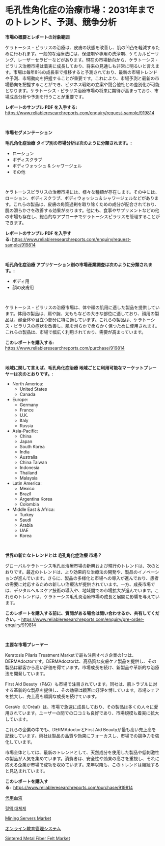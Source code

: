 <p><h1>毛孔性角化症の治療市場：2031年までのトレンド、予測、競争分析</h1></p><p><strong>市場の概要とレポートの対象範囲</strong></p>
<p><p>ケラトーシス・ピラリスの治療は、皮膚の状態を改善し、肌の凹凸を軽減するために行われます。一般的な治療法には、保湿剤や専用の洗浄剤、ケミカルピーリング、レーザーセラピーなどがあります。現在の市場動向から、ケラトーシス・ピラリス治療市場は着実に成長しており、将来の見通しも非常に明るいと言えます。市場は毎年8％の成長率で推移すると予測されており、最新の市場トレンドや予測、市場動向を把握することが重要です。これにより、市場予測と最新の市場動向を把握することができ、ビジネス戦略の立案や競合他社との差別化が可能となります。ケラトーシス・ピラリス治療市場の将来に期待が高まっており、市場成長分析や予測を行うことが重要です。</p></p>
<p><strong>レポートのサンプル PDF を入手する:</strong> <a href="https://www.reliableresearchreports.com/enquiry/request-sample/919814">https://www.reliableresearchreports.com/enquiry/request-sample/919814</a></p>
<p>&nbsp;</p>
<p><strong>市場セグメンテーション</strong></p>
<p><strong>毛孔角化症治療 タイプ別の市場分析は次のように分類されます。:</strong></p>
<p><ul><li>ローション</li><li>ボディスクラブ</li><li>ボディウォッシュ & シャワージェル</li><li>その他</li></ul></p>
<p>&nbsp;</p>
<p><p>ケラトーシスピラリスの治療市場には、様々な種類が存在します。その中には、ローション、ボディスクラブ、ボディウォッシュ＆シャワージェルなどがあります。これらの製品は、皮膚の角質過剰を取り除くための成分が配合されており、肌の滑らかさを改善する効果があります。他にも、食事やサプリメントなどの他の市場も存在し、総合的なアプローチでケラトーシスピラリスを管理することができます。</p></p>
<p><strong>レポートのサンプル PDF を入手する:</strong>&nbsp;<a href="https://www.reliableresearchreports.com/enquiry/request-sample/919814">https://www.reliableresearchreports.com/enquiry/request-sample/919814</a></p>
<p>&nbsp;</p>
<p><strong> 毛孔角化症治療 アプリケーション別の市場産業調査は次のように分類されます。:</strong></p>
<p><ul><li>ボディ用</li><li>顔の皮膚用</li></ul></p>
<p>&nbsp;</p>
<p><p>ケラトーシス・ピラリスの治療市場は、体や顔の肌用に適した製品を提供しています。体用の製品は、肩や腕、太ももなどの大きな部位に適しており、顔用の製品は、顔全体や目立つ部分に特に適しています。これらの製品は、ケラトーシス・ピラリスの症状を改善し、肌を滑らかで柔らかく保つために使用されます。これらの製品は、市場で幅広く利用されており、需要が高まっています。</p></p>
<p><strong>このレポートを購入する:</strong>&nbsp; <a href="https://www.reliableresearchreports.com/purchase/919814">https://www.reliableresearchreports.com/purchase/919814</a></p>
<p>&nbsp;</p>
<p><strong>地域に関して言えば、毛孔角化症治療 地域ごとに利用可能なマーケットプレーヤーは次のとおりです。:</strong></p>
<p><ul>
    <li>
        North America:
        <ul>
            <li>United States</li>
            <li>Canada</li>
        </ul>
    </li>
    <li>
        Europe:
        <ul>
            <li>Germany</li>
            <li>France</li>
            <li>U.K.</li>
            <li>Italy</li>
            <li>Russia</li>
        </ul>
    </li>
    <li>
        Asia-Pacific:
        <ul>
            <li>China</li>
            <li>Japan</li>
            <li>South Korea</li>
            <li>India</li>
            <li>Australia</li>
            <li>China Taiwan</li>
            <li>Indonesia</li>
            <li>Thailand</li>
            <li>Malaysia</li>
        </ul>
    </li>
    <li>
        Latin America:
        <ul>
            <li>Mexico</li>
            <li>Brazil</li>
            <li>Argentina Korea</li>
            <li>Colombia</li>
        </ul>
    </li>
    <li>
        Middle East & Africa:
        <ul>
            <li>Turkey</li>
            <li>Saudi</li>
            <li>Arabia</li>
            <li>UAE</li>
            <li>Korea</li>
        </ul>
    </li>
    </ul></p>
<p>&nbsp;</p>
<p><strong>世界の新たなトレンドとは 毛孔角化症治療 市場？</strong></p>
<p><p>グローバルケラトーシス毛孔炎治療市場の新興および現行のトレンドは、次のとおりです。最近のトレンドは、より効果的な治療法の開発や、製品のイノベーションが進んでいます。さらに、製品の多様化と市場への導入が進んでおり、患者の需要に対応するための新しい治療法が提供されています。一方、成長市場では、デジタルヘルスケア技術の導入や、地域間での市場拡大が進んでいます。これらのトレンドは、ケラトーシス毛孔炎治療市場の成長と展開に影響を与えています。</p></p>
<p><strong>このレポートを購入する前に、質問がある場合は問い合わせるか、共有してください。</strong>- <a href="https://www.reliableresearchreports.com/enquiry/pre-order-enquiry/919814">https://www.reliableresearchreports.com/enquiry/pre-order-enquiry/919814</a></p>
<p>&nbsp;</p>
<p><strong>主要な市場プレーヤー</strong></p>
<p><p>Keratosis Pilaris Treatment Marketで最も注目すべき企業の1つは、DERMAdoctorです。DERMAdoctorは、高品質な皮膚ケア製品を提供し、その製品は顧客から高い評価を得ています。市場成長を続け、新製品や革新的な治療法を開発しています。</p><p>First Aid Beauty（P&G）も市場で注目されています。同社は、肌トラブルに対する革新的な製品を提供し、その効果は顧客に好評を博しています。市場シェアを拡大し、売上高も順調な成長を続けています。</p><p>CeraVe（L'Oréal）は、市場で急速に成長しており、その製品は多くの人々に愛用されています。ユーザーの間での口コミも良好であり、市場規模も着実に拡大しています。</p><p>これらの企業の中でも、DERMAdoctorとFirst Aid Beautyが最も高い売上高を記録しています。両社は製品の品質や効果にフォーカスし、市場での競争力を強化しています。</p><p>市場全体としては、最新のトレンドとして、天然成分を使用した製品や低刺激性の製品が人気を集めています。消費者は、安全性や効果の高さを重視し、それに応える企業が市場で成功を収めています。来年以降も、このトレンドは継続すると見込まれています。</p></p>
<p><strong>このレポートを購入する:</strong>&nbsp;&nbsp;<a href="https://www.reliableresearchreports.com/purchase/919814">https://www.reliableresearchreports.com/purchase/919814</a></p>
<p><p><a href="https://github.com/mreklxf44233/Market-Research-Report-List-1/blob/main/5631692182991.md">代用血液</a></p><p><a href="https://github.com/jntpkh496620/Market-Research-Report-List-1/blob/main/9634284182986.md">혈액 대체제</a></p><p><a href="https://issuu.com/reportprime-2/docs/mining-servers-market-size-2030.pptx">Mining Servers Market</a></p><p><a href="https://github.com/zekaoe592392/Market-Research-Report-List-1/blob/main/1246809182990.md">オンライン教育管理システム</a></p><p><a href="https://github.com/arionmp/Market-Research-Report-List-2/blob/main/sintered-metal-fiber-felt-market.md">Sintered Metal Fiber Felt Market</a></p></p>